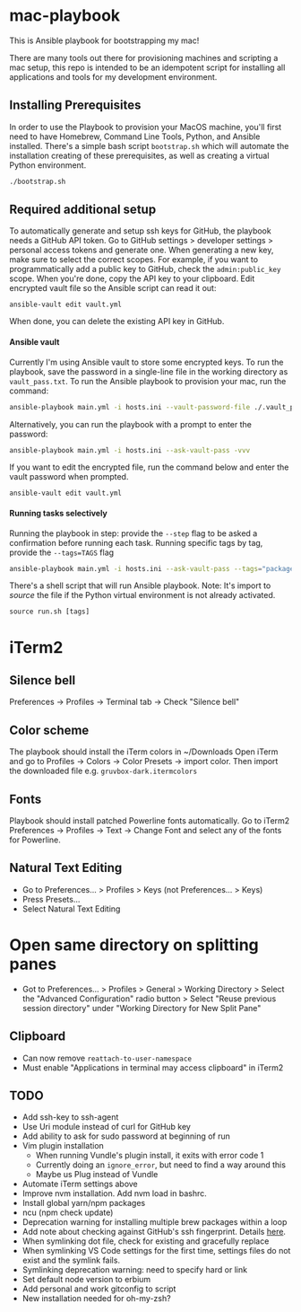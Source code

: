 # mac-playbook

This is Ansible playbook for bootstrapping my mac!

There are many tools out there for provisioning machines and scripting a mac
setup, this repo is intended to be an idempotent script for installing all
applications and tools for my development environment.

## Installing Prerequisites

In order to use the Playbook to provision your MacOS machine, you'll first need
to have Homebrew, Command Line Tools, Python, and Ansible installed. There's a
simple bash script `bootstrap.sh` which will automate the installation creating
of these prerequisites, as well as creating a virtual Python environment.

```bash
./bootstrap.sh
```

## Required additional setup

To automatically generate and setup ssh keys for GitHub, the playbook needs a
GitHub API token. Go to GitHub settings > developer settings > personal access
tokens and generate one. When generating a new key, make sure to select the
correct scopes. For example, if you want to programmatically add a public key to
GitHub, check the `admin:public_key` scope. When you're done, copy the API key
to your clipboard.  Edit encrypted vault file so the Ansible script can read it
out:

```
ansible-vault edit vault.yml
```
When done, you can delete the existing API key in GitHub.

#### Ansible vault

Currently I'm using Ansible vault to store some encrypted keys. To run the
playbook, save the password in a single-line file in the working directory as
`vault_pass.txt`.  To run the Ansible playbook to provision your mac, run the
command:

```bash
ansible-playbook main.yml -i hosts.ini --vault-password-file ./.vault_pass.txt -vvv
```

Alternatively, you can run the playbook with a prompt to enter the password:

```bash
ansible-playbook main.yml -i hosts.ini --ask-vault-pass -vvv
```

If you want to edit the encrypted file, run the command below and enter the
vault password when prompted.

```
ansible-vault edit vault.yml
```

#### Running tasks selectively

Running the playbook in step: provide the `--step` flag to be asked a
confirmation before running each task.
Running specific tags by tag, provide the `--tags=TAGS` flag

```bash
ansible-playbook main.yml -i hosts.ini --ask-vault-pass --tags="packages, brew" --step
```

There's a shell script that will run Ansible playbook. Note: It's import to
_source_ the file if the Python virtual environment is not already activated. 

```
source run.sh [tags]
```

# iTerm2

## Silence bell
Preferences -> Profiles -> Terminal tab -> Check "Silence bell"

## Color scheme
The playbook should install the iTerm colors in ~/Downloads
Open iTerm and go to Profiles -> Colors -> Color Presets -> import color.
Then import the downloaded file e.g. `gruvbox-dark.itermcolors`

## Fonts
Playbook should install patched Powerline fonts automatically. Go to iTerm2
Preferences -> Profiles -> Text -> Change Font and select any of the fonts
for Powerline.

## Natural Text Editing

- Go to Preferences... > Profiles > Keys (not Preferences... > Keys)
- Press Presets...
- Select Natural Text Editing

# Open same directory on splitting panes

- Got to Preferences... > Profiles > General > Working Directory > Select the
  "Advanced Configuration" radio button > Select "Reuse previous session
directory" under "Working Directory for New Split Pane"

## Clipboard
* Can now remove `reattach-to-user-namespace`
* Must enable "Applications in terminal may access clipboard" in iTerm2

## TODO
* Add ssh-key to ssh-agent
* Use Uri module instead of curl for GitHub key
* Add ability to ask for sudo password at beginning of run
* Vim plugin installation
  * When running Vundle's plugin install, it exits with error code 1
  * Currently doing an `ignore_error`, but need to find a way around this
  * Maybe us Plug instead of Vundle
* Automate iTerm settings above
* Improve nvm installation. Add nvm load in bashrc.
* Install global yarn/npm packages
* ncu (npm check update)
* Deprecation warning for installing multiple brew packages within a loop
* Add note about checking against GitHub's ssh fingerprint. Details [here](https://help.github.com/en/github/authenticating-to-github/githubs-ssh-key-fingerprints).
* When symlinking dot file, check for existing and gracefully replace
* When symlinking VS Code settings for the first time, settings files do not exist and the symlink fails.
* Symlinking deprecation warning: need to specify hard or link
* Set default node version to erbium
* Add personal and work gitconfig to script
* New installation needed for oh-my-zsh?
